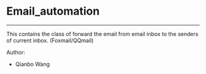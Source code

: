 # Email_automation  
_____________________
This contains the class of forward the email from email inbox to the senders of current inbox. (Foxmail/QQmail)

Author: 
- Qianbo Wang